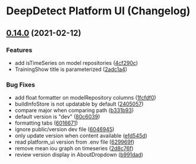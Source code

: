 # DeepDetect Platform UI (Changelog)

## [0.14.0](https://github.com/jolibrain/platform_ui/compare/v0.13.3...v0.14.0) (2021-02-12)


### Features

* add isTimeSeries on model repositories ([4cf290c](https://github.com/jolibrain/platform_ui/commit/4cf290c03b9e700677fd212fa2177aa1dd5c14d7))
* TrainingShow title is parameterized ([2adc1a4](https://github.com/jolibrain/platform_ui/commit/2adc1a40b3cd4c4cd1e3fa91aa8d96f36e69c419))


### Bug Fixes

* add float formatter on modelRepository columns ([1fcfdf0](https://github.com/jolibrain/platform_ui/commit/1fcfdf0b572dd20ce054083e9030e8b17c9fa294))
* buildInfoStore is not updatable by default ([2405057](https://github.com/jolibrain/platform_ui/commit/24050575a6632627408ac92a5e1236c630cf96c4))
* compare major when comparing path ([b331b93](https://github.com/jolibrain/platform_ui/commit/b331b93716e0aba479becf0f9ff428ee385dcee9))
* default version is "dev" ([80c6039](https://github.com/jolibrain/platform_ui/commit/80c6039a23356abe1a924976911aa1354d7d13f4))
* formatting tabs ([6016671](https://github.com/jolibrain/platform_ui/commit/60166716c2f29a59c3148381c69e3470775ec958))
* ignore public/version dev file ([6046945](https://github.com/jolibrain/platform_ui/commit/6046945df8e6f3099a3523eaf4c2da5dbcf4ef2f))
* only update version when content available ([efd545d](https://github.com/jolibrain/platform_ui/commit/efd545df079d115d72694dacbc363e9b61af4412))
* read platform_ui version from .env file ([629969f](https://github.com/jolibrain/platform_ui/commit/629969f97b161ac784206c6de376260ae30fa713))
* remove mean iou graph on timeseries ([2d8c76f](https://github.com/jolibrain/platform_ui/commit/2d8c76f8ff57a722104c5409828255dfa2d5ac87))
* review version display in AboutDropdown ([b991dad](https://github.com/jolibrain/platform_ui/commit/b991dad854858821a8cf0e7d2c3953209a3b9601))
